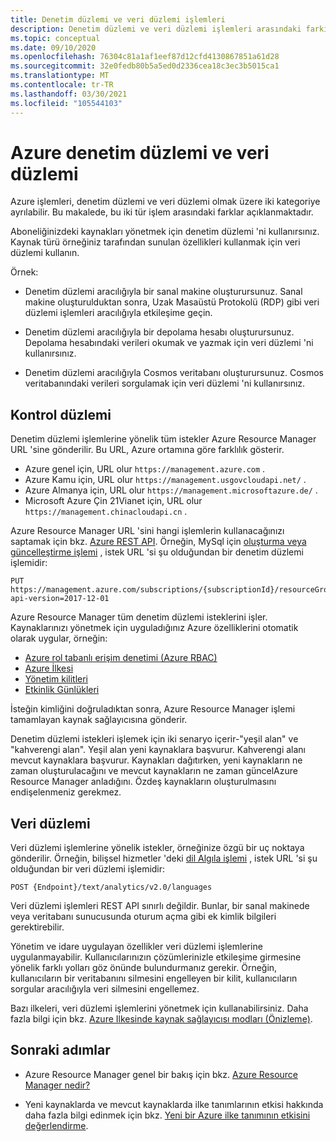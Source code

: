 ```yaml
---
title: Denetim düzlemi ve veri düzlemi işlemleri
description: Denetim düzlemi ve veri düzlemi işlemleri arasındaki farkı açıklar. Denetim düzlemi işlemleri Azure Resource Manager tarafından işlenir. Veri düzlemi işlemleri bir hizmet tarafından işlenir.
ms.topic: conceptual
ms.date: 09/10/2020
ms.openlocfilehash: 76304c81a1af1eef87d12cfd4130867851a61d28
ms.sourcegitcommit: 32e0fedb80b5a5ed0d2336cea18c3ec3b5015ca1
ms.translationtype: MT
ms.contentlocale: tr-TR
ms.lasthandoff: 03/30/2021
ms.locfileid: "105544103"
---
```

# <a name="azure-control-plane-and-data-plane"></a>Azure denetim düzlemi ve veri düzlemi

Azure işlemleri, denetim düzlemi ve veri düzlemi olmak üzere iki kategoriye ayrılabilir. Bu makalede, bu iki tür işlem arasındaki farklar açıklanmaktadır.

Aboneliğinizdeki kaynakları yönetmek için denetim düzlemi 'ni kullanırsınız. Kaynak türü örneğiniz tarafından sunulan özellikleri kullanmak için veri düzlemi kullanın.

Örnek:

* Denetim düzlemi aracılığıyla bir sanal makine oluşturursunuz. Sanal makine oluşturulduktan sonra, Uzak Masaüstü Protokolü (RDP) gibi veri düzlemi işlemleri aracılığıyla etkileşime geçin.

* Denetim düzlemi aracılığıyla bir depolama hesabı oluşturursunuz. Depolama hesabındaki verileri okumak ve yazmak için veri düzlemi 'ni kullanırsınız.

* Denetim düzlemi aracılığıyla Cosmos veritabanı oluşturursunuz. Cosmos veritabanındaki verileri sorgulamak için veri düzlemi 'ni kullanırsınız.

## <a name="control-plane"></a>Kontrol düzlemi

Denetim düzlemi işlemlerine yönelik tüm istekler Azure Resource Manager URL 'sine gönderilir. Bu URL, Azure ortamına göre farklılık gösterir.

* Azure genel için, URL olur `https://management.azure.com` .
* Azure Kamu için, URL olur `https://management.usgovcloudapi.net/` .
* Azure Almanya için, URL olur `https://management.microsoftazure.de/` .
* Microsoft Azure Çin 21Vianet için, URL olur `https://management.chinacloudapi.cn` .

Azure Resource Manager URL 'sini hangi işlemlerin kullanacağınızı saptamak için bkz. [Azure REST API](/rest/api/azure/). Örneğin, MySql için [oluşturma veya güncelleştirme işlemi](/rest/api/mysql/databases/createorupdate) , istek URL 'si şu olduğundan bir denetim düzlemi işlemidir:

```http
PUT https://management.azure.com/subscriptions/{subscriptionId}/resourceGroups/{resourceGroupName}/providers/Microsoft.DBforMySQL/servers/{serverName}/databases/{databaseName}?api-version=2017-12-01
```

Azure Resource Manager tüm denetim düzlemi isteklerini işler. Kaynaklarınızı yönetmek için uyguladığınız Azure özelliklerini otomatik olarak uygular, örneğin:

* [Azure rol tabanlı erişim denetimi (Azure RBAC)](../../role-based-access-control/overview.md)
* [Azure İlkesi](../../governance/policy/overview.md)
* [Yönetim kilitleri](lock-resources.md)
* [Etkinlik Günlükleri](view-activity-logs.md)

İsteğin kimliğini doğruladıktan sonra, Azure Resource Manager işlemi tamamlayan kaynak sağlayıcısına gönderir.

Denetim düzlemi istekleri işlemek için iki senaryo içerir-"yeşil alan" ve "kahverengi alan". Yeşil alan yeni kaynaklara başvurur. Kahverengi alanı mevcut kaynaklara başvurur. Kaynakları dağıtırken, yeni kaynakların ne zaman oluşturulacağını ve mevcut kaynakların ne zaman güncelAzure Resource Manager anladığını. Özdeş kaynakların oluşturulmasını endişelenmeniz gerekmez.

## <a name="data-plane"></a>Veri düzlemi

Veri düzlemi işlemlerine yönelik istekler, örneğinize özgü bir uç noktaya gönderilir. Örneğin, bilişsel hizmetler 'deki [dil Algıla işlemi](/azure/cognitive-services/text-analytics/how-tos/text-analytics-how-to-language-detection) , istek URL 'si şu olduğundan bir veri düzlemi işlemidir:

```http
POST {Endpoint}/text/analytics/v2.0/languages
```

Veri düzlemi işlemleri REST API sınırlı değildir. Bunlar, bir sanal makinede veya veritabanı sunucusunda oturum açma gibi ek kimlik bilgileri gerektirebilir.

Yönetim ve idare uygulayan özellikler veri düzlemi işlemlerine uygulanmayabilir. Kullanıcılarınızın çözümlerinizle etkileşime girmesine yönelik farklı yolları göz önünde bulundurmanız gerekir. Örneğin, kullanıcıların bir veritabanını silmesini engelleyen bir kilit, kullanıcıların sorgular aracılığıyla veri silmesini engellemez.

Bazı ilkeleri, veri düzlemi işlemlerini yönetmek için kullanabilirsiniz. Daha fazla bilgi için bkz. [Azure Ilkesinde kaynak sağlayıcısı modları (Önizleme)](../../governance/policy/concepts/definition-structure.md#resource-provider-modes).

## <a name="next-steps"></a>Sonraki adımlar

* Azure Resource Manager genel bir bakış için bkz. [Azure Resource Manager nedir?](overview.md)

* Yeni kaynaklarda ve mevcut kaynaklarda ilke tanımlarının etkisi hakkında daha fazla bilgi edinmek için bkz. [Yeni bir Azure ilke tanımının etkisini değerlendirme](../../governance/policy/concepts/evaluate-impact.md).
